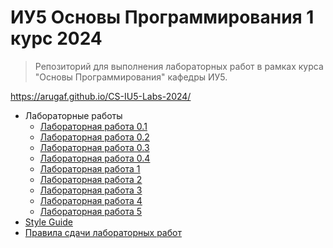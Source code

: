 # ИУ5 Основы Программирования   1 курс 2024

> Репозиторий для выполнения лабораторных работ в рамках курса "Основы Программирования" кафедры ИУ5.

https://arugaf.github.io/CS-IU5-Labs-2024/

 - Лабораторные работы
	 - [Лабораторная работа 0.1](https://arugaf.github.io/CS-IU5-Labs-2024/labs/cs-lab-00_1.html)
	 - [Лабораторная работа 0.2](https://arugaf.github.io/CS-IU5-Labs-2024/labs/cs-lab-00_2.html)
	 - [Лабораторная работа 0.3](https://arugaf.github.io/CS-IU5-Labs-2024/labs/cs-lab-00_3.html)
	 - [Лабораторная работа 0.4](https://arugaf.github.io/CS-IU5-Labs-2024/labs/cs-lab-00_4.html)
	 - [Лабораторная работа 1](https://arugaf.github.io/CS-IU5-Labs-2024/labs/cs-lab-01.html)
	 - [Лабораторная работа 2](https://arugaf.github.io/CS-IU5-Labs-2024/labs/cs-lab-02.html)
	 - [Лабораторная работа 3](https://arugaf.github.io/CS-IU5-Labs-2024/labs/cs-lab-03.html)
	 - [Лабораторная работа 4](https://arugaf.github.io/CS-IU5-Labs-2024/labs/cs-lab-04.html)
	 - [Лабораторная работа 5](https://arugaf.github.io/CS-IU5-Labs-2024/labs/cs-lab-05.html)
 - [Style Guide](https://arugaf.github.io/CS-IU5-Labs-2024/cs-style-guide.html)
 - [Правила сдачи лабораторных работ](https://arugaf.github.io/CS-IU5-Labs-2024/cs-rules.html)
